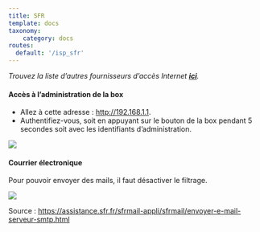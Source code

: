 ```yaml
---
title: SFR
template: docs
taxonomy:
    category: docs
routes:
  default: '/isp_sfr'
---
```


*Trouvez la liste d’autres fournisseurs d’accès Internet **[ici](/isp)**.*

#### Accès à l’administration de la box
* Allez à cette adresse : http://192.168.1.1.
* Authentifiez-vous, soit en appuyant sur le bouton de la box pendant 5 secondes soit avec les identifiants d’administration.

![](image://sfr-authentification.png?resize=900)

#### Courrier électronique
Pour pouvoir envoyer des mails, il faut désactiver le filtrage.

![](image://sfr-filtrage.png?resize=600)

Source : https://assistance.sfr.fr/sfrmail-appli/sfrmail/envoyer-e-mail-serveur-smtp.html

